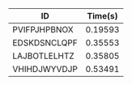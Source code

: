 |ID|Time(s)|
|-|-|
|PVIFPJHPBNOX|0.19593|
|EDSKDSNCLQPF|0.35553|
|LAJBOTLELHTZ|0.35805|
|VHIHDJWYVDJP|0.53491|
